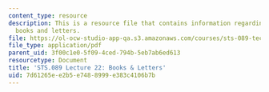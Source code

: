 ```yaml
---
content_type: resource
description: This is a resource file that contains information regarding lecture 22
  books and letters.
file: https://ol-ocw-studio-app-qa.s3.amazonaws.com/courses/sts-089-technology-and-innovation-in-africa-fall-2014/7d61265ee2b5e7488999e383c4106b7b_MITSTS_089F14_Lecture22.pdf
file_type: application/pdf
parent_uid: 3f00c1e0-5f09-4ced-794b-5eb7ab6ed613
resourcetype: Document
title: 'STS.089 Lecture 22: Books & Letters'
uid: 7d61265e-e2b5-e748-8999-e383c4106b7b
---
```

